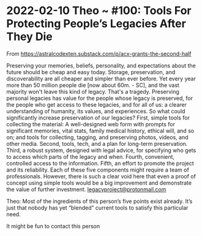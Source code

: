 # 2022-02-10 Theo ~ #100: Tools For Protecting People’s Legacies After They Die

From https://astralcodexten.substack.com/p/acx-grants-the-second-half

Preserving your memories, beliefs, personality, and expectations about the future should be cheap and easy today. Storage, preservation, and discoverability are all cheaper and simpler than ever before. Yet every year more than 50 million people die [now about 60m. - SC], and the vast majority won't leave this kind of legacy. That's a tragedy. Preserving personal legacies has value for the people whose legacy is preserved, for the people who get access to these legacies, and for all of us: a clearer understanding of humanity, its values, and experiences. So what could significantly increase preservation of our legacies? First, simple tools for collecting the material: A well-designed web form with prompts for significant memories, vital stats, family medical history, ethical will, and so on; and tools for collecting, tagging, and preserving photos, videos, and other media. Second, tools, tech, and a plan for long-term preservation. Third, a robust system, designed with legal advice, for specifying who gets to access which parts of the legacy and when. Fourth, convenient, controlled access to the information. Fifth, an effort to promote the project and its reliability. Each of these five components might require a team of professionals. However, there is such a clear void here that even a proof of concept using simple tools would be a big improvement and demonstrate the value of further investment. legacyproject@protonmail.com

Theo:
Most of the ingredients of this person’s five points exist already. It’s just that nobody has yet “blended” current tools to satisfy this particular need.

It might be fun to contact this person


